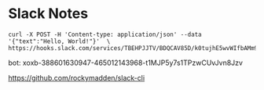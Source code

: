 Slack Notes
===========

```
curl -X POST -H 'Content-type: application/json' --data '{"text":"Hello, World!"}'  \
https://hooks.slack.com/services/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
```

bot:
xoxb-388601630947-465012143968-t1MJP5y7s1TPzwCUvJvn8Jzv

https://github.com/rockymadden/slack-cli
